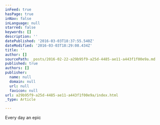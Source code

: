 ```yaml
---
inFeed: true
hasPage: true
inNav: false
inLanguage: null
starred: false
keywords: []
description: ''
datePublished: '2016-03-03T18:37:55.540Z'
dateModified: '2016-03-03T18:29:08.434Z'
title: ''
author: []
sourcePath: _posts/2016-02-22-a29b95f9-a25d-4485-ae11-a443f1f00e9a.md
published: true
authors: []
publisher:
  name: null
  domain: null
  url: null
  favicon: null
url: a29b95f9-a25d-4485-ae11-a443f1f00e9a/index.html
_type: Article

---
```

Every day an epic